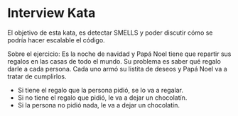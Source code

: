 # Interview Kata
El objetivo de esta kata, es detectar SMELLS y poder discutir cómo se podría hacer escalable el código.

Sobre el ejercicio:
Es la noche de navidad y Papá Noel tiene que repartir sus regalos en las casas de todo el mundo. Su problema es saber qué regalo darle a cada persona. 
Cada uno armó su listita de deseos y Papá Noel va a tratar de cumplirlos. 

- Si tiene el regalo que la persona pidió, se lo va a regalar.
- Si no tiene el regalo que pidió, le va a dejar un chocolatín.
- Si la persona no pidió nada, le va a dejar un chocolatín.